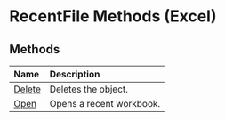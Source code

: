
# RecentFile Methods (Excel)

## Methods



|**Name**|**Description**|
|:-----|:-----|
|[Delete](3e37b557-56a1-a8c0-dcd6-17945a1bc8d4.md)|Deletes the object.|
|[Open](0db24662-fe68-aa65-1875-0d58f1e37e39.md)|Opens a recent workbook.|

